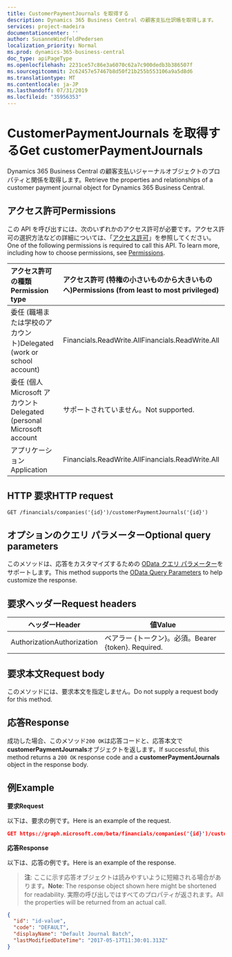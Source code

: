 ```yaml
---
title: CustomerPaymentJournals を取得する
description: Dynamics 365 Business Central の顧客支払仕訳帳を取得します。
services: project-madeira
documentationcenter: ''
author: SusanneWindfeldPedersen
localization_priority: Normal
ms.prod: dynamics-365-business-central
doc_type: apiPageType
ms.openlocfilehash: 2231ce57c86e3a6070c62a7c900dedb3b386507f
ms.sourcegitcommit: 2c62457e57467b8d50f21b255b553106a9a5d8d6
ms.translationtype: MT
ms.contentlocale: ja-JP
ms.lasthandoff: 07/31/2019
ms.locfileid: "35956353"
---
```

# <a name="get-customerpaymentjournals"></a><span data-ttu-id="a06c8-103">CustomerPaymentJournals を取得する</span><span class="sxs-lookup"><span data-stu-id="a06c8-103">Get customerPaymentJournals</span></span>
<span data-ttu-id="a06c8-104">Dynamics 365 Business Central の顧客支払いジャーナルオブジェクトのプロパティと関係を取得します。</span><span class="sxs-lookup"><span data-stu-id="a06c8-104">Retrieve the properties and relationships of a customer payment journal object for Dynamics 365 Business Central.</span></span>

## <a name="permissions"></a><span data-ttu-id="a06c8-105">アクセス許可</span><span class="sxs-lookup"><span data-stu-id="a06c8-105">Permissions</span></span>
<span data-ttu-id="a06c8-p101">この API を呼び出すには、次のいずれかのアクセス許可が必要です。アクセス許可の選択方法などの詳細については、「[アクセス許可](/graph/permissions-reference)」を参照してください。</span><span class="sxs-lookup"><span data-stu-id="a06c8-p101">One of the following permissions is required to call this API. To learn more, including how to choose permissions, see [Permissions](/graph/permissions-reference).</span></span>

|<span data-ttu-id="a06c8-108">アクセス許可の種類</span><span class="sxs-lookup"><span data-stu-id="a06c8-108">Permission type</span></span> |<span data-ttu-id="a06c8-109">アクセス許可 (特権の小さいものから大きいものへ)</span><span class="sxs-lookup"><span data-stu-id="a06c8-109">Permissions (from least to most privileged)</span></span>|
|:---------------|:------------------------------------------|
|<span data-ttu-id="a06c8-110">委任 (職場または学校のアカウント)</span><span class="sxs-lookup"><span data-stu-id="a06c8-110">Delegated (work or school account)</span></span>|<span data-ttu-id="a06c8-111">Financials.ReadWrite.All</span><span class="sxs-lookup"><span data-stu-id="a06c8-111">Financials.ReadWrite.All</span></span> |
|<span data-ttu-id="a06c8-112">委任 (個人 Microsoft アカウント</span><span class="sxs-lookup"><span data-stu-id="a06c8-112">Delegated (personal Microsoft account</span></span>|<span data-ttu-id="a06c8-113">サポートされていません。</span><span class="sxs-lookup"><span data-stu-id="a06c8-113">Not supported.</span></span>|
|<span data-ttu-id="a06c8-114">アプリケーション</span><span class="sxs-lookup"><span data-stu-id="a06c8-114">Application</span></span>|<span data-ttu-id="a06c8-115">Financials.ReadWrite.All</span><span class="sxs-lookup"><span data-stu-id="a06c8-115">Financials.ReadWrite.All</span></span>|

## <a name="http-request"></a><span data-ttu-id="a06c8-116">HTTP 要求</span><span class="sxs-lookup"><span data-stu-id="a06c8-116">HTTP request</span></span>

```
GET /financials/companies('{id}')/customerPaymentJournals('{id}')
```

## <a name="optional-query-parameters"></a><span data-ttu-id="a06c8-117">オプションのクエリ パラメーター</span><span class="sxs-lookup"><span data-stu-id="a06c8-117">Optional query parameters</span></span>
<span data-ttu-id="a06c8-118">このメソッドは、応答をカスタマイズするための [OData クエリ パラメーター](/graph/query-parameters)をサポートします。</span><span class="sxs-lookup"><span data-stu-id="a06c8-118">This method supports the [OData Query Parameters](/graph/query-parameters) to help customize the response.</span></span>

## <a name="request-headers"></a><span data-ttu-id="a06c8-119">要求ヘッダー</span><span class="sxs-lookup"><span data-stu-id="a06c8-119">Request headers</span></span>
|<span data-ttu-id="a06c8-120">ヘッダー</span><span class="sxs-lookup"><span data-stu-id="a06c8-120">Header</span></span>       |<span data-ttu-id="a06c8-121">値</span><span class="sxs-lookup"><span data-stu-id="a06c8-121">Value</span></span>                     |
|-------------|--------------------------|
|<span data-ttu-id="a06c8-122">Authorization</span><span class="sxs-lookup"><span data-stu-id="a06c8-122">Authorization</span></span>|<span data-ttu-id="a06c8-p102">ベアラー {トークン}。必須。</span><span class="sxs-lookup"><span data-stu-id="a06c8-p102">Bearer {token}. Required.</span></span> |

## <a name="request-body"></a><span data-ttu-id="a06c8-125">要求本文</span><span class="sxs-lookup"><span data-stu-id="a06c8-125">Request body</span></span>
<span data-ttu-id="a06c8-126">このメソッドには、要求本文を指定しません。</span><span class="sxs-lookup"><span data-stu-id="a06c8-126">Do not supply a request body for this method.</span></span>

## <a name="response"></a><span data-ttu-id="a06c8-127">応答</span><span class="sxs-lookup"><span data-stu-id="a06c8-127">Response</span></span>
<span data-ttu-id="a06c8-128">成功した場合、このメソッド`200 OK`は応答コードと、応答本文で**customerPaymentJournals**オブジェクトを返します。</span><span class="sxs-lookup"><span data-stu-id="a06c8-128">If successful, this method returns a `200 OK` response code and a **customerPaymentJournals** object in the response body.</span></span>

## <a name="example"></a><span data-ttu-id="a06c8-129">例</span><span class="sxs-lookup"><span data-stu-id="a06c8-129">Example</span></span>

<span data-ttu-id="a06c8-130">**要求**</span><span class="sxs-lookup"><span data-stu-id="a06c8-130">**Request**</span></span>

<span data-ttu-id="a06c8-131">以下は、要求の例です。</span><span class="sxs-lookup"><span data-stu-id="a06c8-131">Here is an example of the request.</span></span>

```json
GET https://graph.microsoft.com/beta/financials/companies('{id}')/customerPaymentJournals('{id}')
```

<span data-ttu-id="a06c8-132">**応答**</span><span class="sxs-lookup"><span data-stu-id="a06c8-132">**Response**</span></span>

<span data-ttu-id="a06c8-133">以下は、応答の例です。</span><span class="sxs-lookup"><span data-stu-id="a06c8-133">Here is an example of the response.</span></span> 

> <span data-ttu-id="a06c8-134">**注**: ここに示す応答オブジェクトは読みやすいように短縮される場合があります。</span><span class="sxs-lookup"><span data-stu-id="a06c8-134">**Note**: The response object shown here might be shortened for readability.</span></span> <span data-ttu-id="a06c8-135">実際の呼び出しではすべてのプロパティが返されます。</span><span class="sxs-lookup"><span data-stu-id="a06c8-135">All the properties will be returned from an actual call.</span></span>

```json
{
  "id": "id-value",
  "code": "DEFAULT",
  "displayName": "Default Journal Batch",
  "lastModifiedDateTime": "2017-05-17T11:30:01.313Z"
}
```
